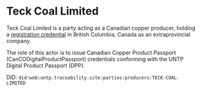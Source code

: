 # Teck Coal Limited

Teck Coal Limited is a party acting as a Canadian copper producer, holding a [registration credential](https://orgbook.gov.bc.ca/entity/A0103047/credential/3323794) in British Columbia, Canada as an extraprovincial company.

The role of this actor is to issue Canadian Copper Product Passport (CanCODigitalProductPassport) credentials conforming with the UNTP Digital Product Passport (DPP).

DID: `did:web:untp.traceability.site:parties:producers:TECK-COAL-LIMITED`